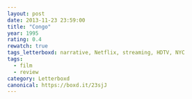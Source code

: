 ```yaml
---
layout: post 
date: 2013-11-23 23:59:00
title: "Congo"
year: 1995
rating: 0.4
rewatch: true
tags_letterboxd: narrative, Netflix, streaming, HDTV, NYC
tags:
  - film
  - review
category: Letterboxd
canonical: https://boxd.it/23sjJ
---
```

